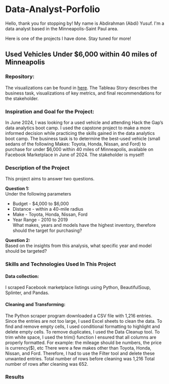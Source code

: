 # Data-Analyst-Porfolio
Hello, thank you for stopping by!
My name is Abdirahman (Abdi) Yusuf. I'm a data analyst based in the Minneapolis-Saint Paul area. 

Here is one of the projects I have done. Stay tuned for more!

## Used Vehicles Under $6,000 within 40 miles of Minneapolis

### Repository: 
The visualizations can be found in [here](https://public.tableau.com/app/profile/abdirahman.yusuf1824/viz/used_vehicles_facebook_marketplace/UsedVehiclesUnder6000onFacebookMarketplace).
The Tableau Story describes the business task, visualizations of key metrics, and final recommendations for the stakeholder.

### Inspiration and Goal for the Project: 
In June 2024, I was looking for a used vehicle and attending Hack the Gap’s data analytics boot camp. I used the capstone project to make a more informed decision while practicing  the skills gained in the data analytics boot camp.  The business task is to determine the best-used vehicle (small sedans of the following Makes: Toyota, Honda, Nissan, and Ford) to purchase for under $6,000 within 40 miles of Minneapolis, available on Facebook Marketplace in June of 2024. The stakeholder is myself! 

### Description of the Project
This project aims to answer two questions.   

**Question 1:**  
Under the following parameters   
- Budget - $4,000 to $6,000   
- Distance - within a 40-mile radius   
- Make - Toyota, Honda, Nissan, Ford   
- Year Range - 2010 to 2019    
What makes, years and models have the highest inventory, therefore should the target for purchasing?
      
**Question 2:**   
Based on the insights from this analysis, what specific year and model should be targeted?         

### Skills and Technologies Used In This Project
#### Data collection: 
I scraped Facebook marketplace listings using Python, BeautifulSoup, Splinter, and Pandas. 
#### Cleaning and Transforming:
The Python scraper program downloaded a CSV file with 1,216 entries. Since the entries are not too large, I used Excel sheets to clean the data. 
To find and remove empty cells, I used conditional formatting to highlight and delete empty cells. 
To remove duplicates, I used the Data Cleanup tool. 
To trim white space, I used the trim() function
I ensured that all columns are properly formatted. For example: the mileage should be numbers, the price is currency($), etc
There were a few makes other than Toyota, Honda, Nissan, and Ford. Therefore, I had to use the Filter tool and delete these unwanted entries. 
Total number of rows before cleaning was 1,216 
Total number of rows after cleaning was 652. 

### Results


